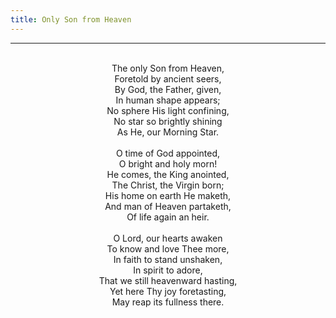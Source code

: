 ```yaml
---
title: Only Son from Heaven
---
```


---
<center>
<br/>
The only Son from Heaven,<br/>
Foretold by ancient seers,<br/>
By God, the Father, given,<br/>
In human shape appears;<br/>
No sphere His light confining,<br/>
No star so brightly shining<br/>
As He, our Morning Star.<br/>
<br/>
O time of God appointed,<br/>
O bright and holy morn!<br/>
He comes, the King anointed,<br/>
The Christ, the Virgin born;<br/>
His home on earth He maketh,<br/>
And man of Heaven partaketh,<br/>
Of life again an heir.<br/>
<br/>
O Lord, our hearts awaken<br/>
To know and love Thee more,<br/>
In faith to stand unshaken,<br/>
In spirit to adore,<br/>
That we still heavenward hasting,<br/>
Yet here Thy joy foretasting,<br/>
May reap its fullness there.<br/>

</center>